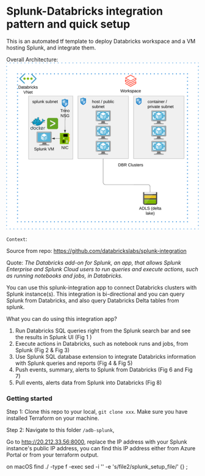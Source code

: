 # Splunk-Databricks integration pattern and quick setup

This is an automated tf template to deploy Databricks workspace and a VM hosting Splunk, and integrate them.

Overall Architecture:
![alt text](../charts/splunk.png?raw=true)


`Context`:

Source from repo:
https://github.com/databrickslabs/splunk-integration

Quote: *The Databricks add-on for Splunk, an app, that allows Splunk Enterprise and Splunk Cloud users to run queries and execute actions, such as running notebooks and jobs, in Databricks.*

You can use this splunk-integration app to connect Databricks clusters with Splunk instance(s). This integration is bi-directional and you can query Splunk from Databricks, and also query Databricks Delta tables from splunk.

What you can do using this integration app?

1. Run Databricks SQL queries right from the Splunk search bar and see the results in Splunk UI (Fig 1 )
2. Execute actions in Databricks, such as notebook runs and jobs, from Splunk (Fig 2 & Fig 3)
3. Use Splunk SQL database extension to integrate Databricks information with Splunk queries and reports (Fig 4 & Fig 5)
4. Push events, summary, alerts to Splunk from Databricks (Fig 6 and Fig 7)
5. Pull events, alerts data from Splunk into Databricks (Fig 8)

### Getting started

Step 1: Clone this repo to your local, `git clone xxx`. Make sure you have installed Terraform on your machine.

Step 2: Navigate to this folder `/adb-splunk`, 


Go to http://20.212.33.56:8000, replace the IP address with your Splunk instance's public IP address, you can find this IP address either from Azure Portal or from your terraform output.

on macOS
find ./ -type f -exec sed -i '' -e 's/file2/splunk_setup_file/' {} \;

